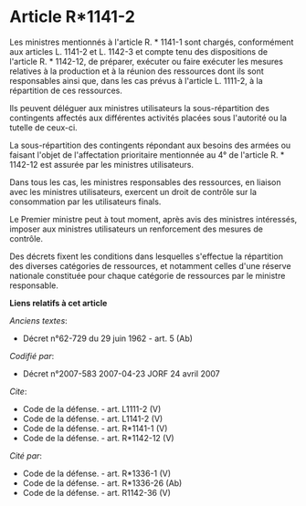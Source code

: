 # Article R*1141-2

Les ministres mentionnés à l'article R. * 1141-1 sont chargés, conformément aux articles L. 1141-2 et L. 1142-3 et compte
tenu des dispositions de l'article R. * 1142-12, de préparer, exécuter ou faire exécuter les mesures relatives à la
production et à la réunion des ressources dont ils sont responsables ainsi que, dans les cas prévus à l'article L. 1111-2, à
la répartition de ces ressources. 

Ils peuvent déléguer aux ministres utilisateurs la sous-répartition des contingents affectés aux différentes activités
placées sous l'autorité ou la tutelle de ceux-ci. 

La sous-répartition des contingents répondant aux besoins des armées ou faisant l'objet de l'affectation prioritaire
mentionnée au 4° de l'article R. * 1142-12 est assurée par les ministres utilisateurs. 

Dans tous les cas, les ministres responsables des ressources, en liaison avec les ministres utilisateurs, exercent un droit
de contrôle sur la consommation par les utilisateurs finals. 

Le Premier ministre peut à tout moment, après avis des ministres intéressés, imposer aux ministres utilisateurs un
renforcement des mesures de contrôle. 

Des décrets fixent les conditions dans lesquelles s'effectue la répartition des diverses catégories de ressources, et
notamment celles d'une réserve nationale constituée pour chaque catégorie de ressources par le ministre responsable.

**Liens relatifs à cet article**

_Anciens textes_:

  - Décret n°62-729 du 29 juin 1962 - art. 5 (Ab)

_Codifié par_:

  - Décret n°2007-583 2007-04-23 JORF 24 avril 2007

_Cite_:

  - Code de la défense. - art. L1111-2 (V)
  - Code de la défense. - art. L1141-2 (V)
  - Code de la défense. - art. R*1141-1 (V)
  - Code de la défense. - art. R*1142-12 (V)

_Cité par_:

  - Code de la défense. - art. R*1336-1 (V)
  - Code de la défense. - art. R*1336-26 (Ab)
  - Code de la défense. - art. R1142-36 (V)
